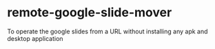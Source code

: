 # remote-google-slide-mover
To operate the google slides from a URL without installing any apk and desktop application
